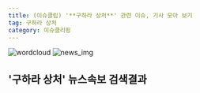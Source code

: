 ```yaml
---
title: (이슈클립) '**구하라 상처**' 관련 이슈, 기사 모아 보기
tag: 구하라 상처
category: 이슈클리핑
---
```

![wordcloud](https://s3.ap-northeast-2.amazonaws.com/lyrics101-wordcloud/2018-09-17-1537157778.png)
![news_img](https://user-images.githubusercontent.com/42597476/44507050-1206f400-a6e4-11e8-8d98-7ffbfebb353f.png)
## **'**구하라 상처**'** 뉴스속보 검색결과

